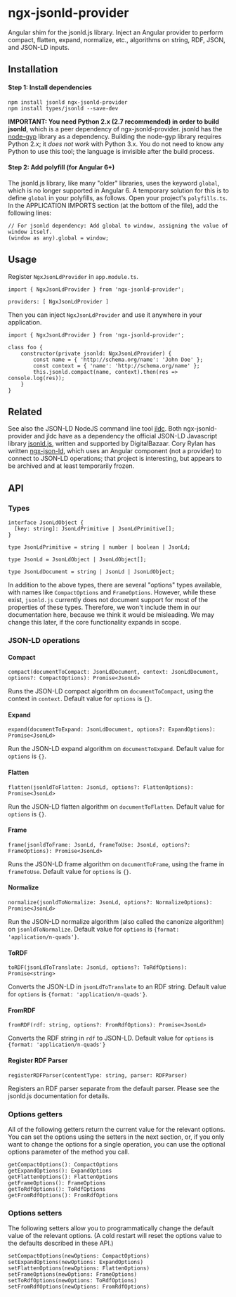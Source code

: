 # ngx-jsonld-provider

Angular shim for the jsonld.js library. Inject an Angular provider to perform compact, flatten, expand, normalize, etc., algorithms on string, RDF, JSON, and JSON-LD inputs.

## Installation

#### Step 1: Install dependencies
```
npm install jsonld ngx-jsonld-provider
npm install types/jsonld --save-dev
```

**IMPORTANT: You need Python 2.x (2.7 recommended) in order to build jsonld**, which is a peer dependency of ngx-jsonld-provider. jsonld has the [node-gyp](https://github.com/nodejs/node-gyp) library as a dependency. Building the node-gyp library requires Python 2.x; it *does not work* with Python 3.x. You do not need to know any Python to use this tool; the language is invisible after the build process.

#### Step 2: Add polyfill (for Angular 6+)

The jsonld.js library, like many "older" libraries, uses the keyword ```global```, which is no longer supported in Angular 6. A temporary solution for this is to define ```global``` in your polyfills, as follows. Open your project's ```polyfills.ts```. In the APPLICATION IMPORTS section (at the bottom of the file), add the following lines:
```
// For jsonld dependency: Add global to window, assigning the value of window itself.
(window as any).global = window;
```

## Usage

Register ```NgxJsonLdProvider``` in ```app.module.ts```.
```
import { NgxJsonLdProvider } from 'ngx-jsonld-provider';

providers: [ NgxJsonLdProvider ]
```

Then you can inject ```NgxJsonLdProvider``` and use it anywhere in your application.
```
import { NgxJsonLdProvider } from 'ngx-jsonld-provider';

class foo {
    constructor(private jsonld: NgxJsonLdProvider) {
        const name = { 'http://schema.org/name': 'John Doe' };
        const context = { 'name': 'http://schema.org/name' };
        this.jsonld.compact(name, context).then(res => console.log(res));
    }
}
```
## Related

See also the JSON-LD NodeJS command line tool [jldc](https://github.com/Aaron-Sterling/jldc). Both ngx-jsonld-provider and jldc have as a dependency the official JSON-LD Javascript library [jsonld.js](https://github.com/digitalbazaar/jsonld.js/), written and supported by DigitalBazaar. Cory Rylan has written [ngx-json-ld](https://github.com/coryrylan/ngx-json-ld), which uses an Angular component (not a provider) to connect to JSON-LD operations; that project is interesting, but appears to be archived and at least temporarily frozen.

## API

### Types

```
interface JsonLdObject {
  [key: string]: JsonLdPrimitive | JsonLdPrimitive[];
}

type JsonLdPrimitive = string | number | boolean | JsonLd;

type JsonLd = JsonLdObject | JsonLdObject[];

type JsonLdDocument = string | JsonLd | JsonLdObject;
```
In addition to the above types, there are several "options" types available, with names like ```CompactOptions``` and ```FrameOptions```. However, while these exist, ```jsonld.js``` currently does not document support for most of the properties of these types. Therefore, we won't include them in our documentation here, because we think it would be misleading. We may change this later, if the core functionality expands in scope.

### JSON-LD operations

#### Compact
```compact(documentToCompact: JsonLdDocument, context: JsonLdDocument, options?: CompactOptions): Promise<JsonLd>```

Runs the JSON-LD compact algorithm on ```documentToCompact```, using the context in ```context```. Default value for ```options``` is ```{}```.

#### Expand
```expand(documentToExpand: JsonLdDocument, options?: ExpandOptions): Promise<JsonLd>```

Run the JSON-LD expand algorithm on ```documentToExpand```. Default value for ```options``` is ```{}```.

#### Flatten
```flatten(jsonldToFlatten: JsonLd, options?: FlattenOptions): Promise<JsonLd>```

Run the JSON-LD flatten algorithm on ```documentToFlatten```. Default value for ```options``` is ```{}```.

#### Frame
```frame(jsonldToFrame: JsonLd, frameToUse: JsonLd, options?: FrameOptions): Promise<JsonLd>```

Runs the JSON-LD frame algorithm on ```documentToFrame```, using the frame in ```frameToUse```. Default value for ```options``` is ```{}```.

#### Normalize
```normalize(jsonldToNormalize: JsonLd, options?: NormalizeOptions): Promise<JsonLd>```

Run the JSON-LD normalize algorithm (also called the canonize algorithm) on ```jsonldToNormalize```. Default value for ```options``` is ```{format: 'application/n-quads'}```.

#### ToRDF
```toRDF(jsonLdToTranslate: JsonLd, options?: ToRdfOptions): Promise<string>```

Converts the JSON-LD in ```jsonLdToTranslate``` to an RDF string. Default value for ```options``` is ```{format: 'application/n-quads'}```.

#### FromRDF
```fromRDF(rdf: string, options?: FromRdfOptions): Promise<JsonLd>```

Converts the RDF string in ```rdf``` to JSON-LD. Default value for ```options``` is ```{format: 'application/n-quads'}```

#### Register RDF Parser
```registerRDFParser(contentType: string, parser: RDFParser)```

Registers an RDF parser separate from the default parser. Please see the jsonld.js documentation for details.

### Options getters

All of the following getters return the current value for the relevant options. You can set the options using the setters in the next section, or, if you only want to change the options for a single operation, you can use the optional options parameter of the method you call.
```
getCompactOptions(): CompactOptions
getExpandOptions(): ExpandOptions
getFlattenOptions(): FlattenOptions
getFrameOptions(): FrameOptions
getToRdfOptions(): ToRdfOptions
getFromRdfOptions(): FromRdfOptions
```

### Options setters

The following setters allow you to programmatically change the default value of the relevant options. (A cold restart will reset the options value to the defaults described in these API.)

```
setCompactOptions(newOptions: CompactOptions)
setExpandOptions(newOptions: ExpandOptions)
setFlattenOptions(newOptions: FlattenOptions)
setFrameOptions(newOptions: FrameOptions)
setToRdfOptions(newOptions: ToRdfOptions)
setFromRdfOptions(newOptions: FromRdfOptions)
```